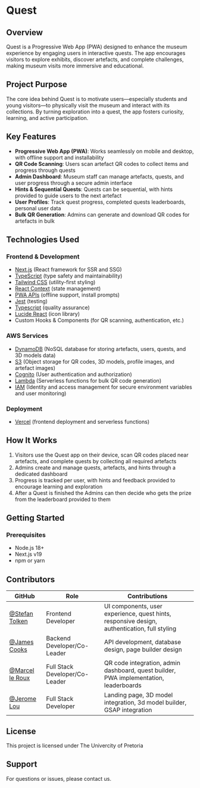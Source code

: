 # Quest

## Overview

Quest is a Progressive Web App (PWA) designed to enhance the museum experience by engaging users in interactive quests. The app encourages visitors to explore exhibits, discover artefacts, and complete challenges, making museum visits more immersive and educational.

## Project Purpose

The core idea behind Quest is to motivate users—especially students and young visitors—to physically visit the museum and interact with its collections. By turning exploration into a quest, the app fosters curiosity, learning, and active participation.

## Key Features

- **Progressive Web App (PWA)**: Works seamlessly on mobile and desktop, with offline support and installability
- **QR Code Scanning**: Users scan artefact QR codes to collect items and progress through quests
- **Admin Dashboard**: Museum staff can manage artefacts, quests, and user progress through a secure admin interface
- **Hints & Sequential Quests**: Quests can be sequential, with hints provided to guide users to the next artefact
- **User Profiles**: Track quest progress, completed quests leaderboards, personal user data
- **Bulk QR Generation**: Admins can generate and download QR codes for artefacts in bulk

## Technologies Used

### Frontend & Development
- [Next.js](https://nextjs.org/) (React framework for SSR and SSG)
- [TypeScript](https://www.typescriptlang.org/) (type safety and maintainability)
- [Tailwind CSS](https://tailwindcss.com/) (utility-first styling)
- [React Context](https://reactjs.org/docs/context.html) (state management)
- [PWA APIs](https://developer.mozilla.org/en-US/docs/Web/Progressive_web_apps) (offline support, install prompts)
- [Jest](https://jestjs.io/) (testing)
- [Typescript](https://www.typescriptlang.org/) (quality assurance)
- [Lucide React](https://lucide.dev/) (icon library)
- Custom Hooks & Components (for QR scanning, authentication, etc.)

### AWS Services
- [DynamoDB](https://aws.amazon.com/dynamodb/) (NoSQL database for storing artefacts, users, quests, and 3D models data)
- [S3](https://aws.amazon.com/s3/) (Object storage for QR codes, 3D models, profile images, and artefact images)
- [Cognito](https://aws.amazon.com/cognito/) (User authentication and authorization)
- [Lambda](https://aws.amazon.com/lambda/) (Serverless functions for bulk QR code generation)
- [IAM](https://aws.amazon.com/iam/) (Identity and access management for secure environment variables and user monitoring)

### Deployment
- [Vercel](https://vercel.com/) (frontend deployment and serverless functions)

## How It Works

1. Visitors use the Quest app on their device, scan QR codes placed near artefacts, and complete quests by collecting all required artefacts
2. Admins create and manage quests, artefacts, and hints through a dedicated dashboard
3. Progress is tracked per user, with hints and feedback provided to encourage learning and exploration
4. After a Quest is finished the Admins can then decide who gets the prize from the leaderboard provided to them

## Getting Started

### Prerequisites

- Node.js 18+ 
- Next.js v19
- npm or yarn

## Contributors

GitHub | Role | Contributions |
|--------|------|---------------|
| [@Stefan Tolken](https://github.com/Stefan-Tolken) | Frontend Developer | UI components, user experience, quest hints, responsive design, authentication, full styling |
| [@James Cooks](https://github.com/JamesCooks589) | Backend Developer/Co-Leader | API development, database design, page builder design  |
| [@Marcel le Roux](https://github.com/MarcelAndreleRoux) | Full Stack Developer/Co-Leader | QR code integration, admin dashboard, quest builder, PWA implementation, leaderboards |
| [@Jerome Lou](https://github.com/MNJLou) |  Full Stack Developer | Landing page, 3D model integration, 3d model builder, GSAP integration |

## License

This project is licensed under The Univercity of Pretoria

## Support

For questions or issues, please contact us.